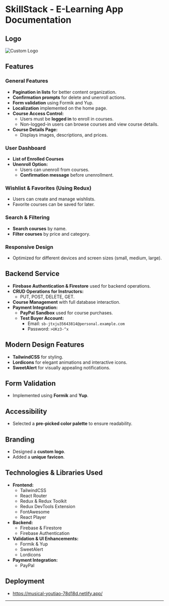 # SkillStack - E-Learning App Documentation

## Logo
![Custom Logo](https://hermans-ent.com/wfefwef.png)

## Features

### **General Features**
- **Pagination in lists** for better content organization.
- **Confirmation prompts** for delete and unenroll actions.
- **Form validation** using Formik and Yup.
- **Localization** implemented on the home page.
- **Course Access Control:**
  - Users must be **logged in** to enroll in courses.
  - Non-logged-in users can browse courses and view course details.
- **Course Details Page:**
  - Displays images, descriptions, and prices.

### **User Dashboard**
- **List of Enrolled Courses**
- **Unenroll Option:**
  - Users can unenroll from courses.
  - **Confirmation message** before unenrollment.

### **Wishlist & Favorites** (Using Redux)
- Users can create and manage wishlists.
- Favorite courses can be saved for later.

### **Search & Filtering**
- **Search courses** by name.
- **Filter courses** by price and category.

### **Responsive Design**
- Optimized for different devices and screen sizes (small, medium, large).

## **Backend Service**
- **Firebase Authentication & Firestore** used for backend operations.
- **CRUD Operations for Instructors:**
  - PUT, POST, DELETE, GET.
- **Course Management** with full database interaction.
- **Payment Integration:**
  - **PayPal Sandbox** used for course purchases.
  - **Test Buyer Account:**
    - Email: `sb-jtxju35643814@personal.example.com`
    - Password: `>UKz3-^x`

## **Modern Design Features**
- **TailwindCSS** for styling.
- **Lordicons** for elegant animations and interactive icons.
- **SweetAlert** for visually appealing notifications.

## **Form Validation**
- Implemented using **Formik** and **Yup**.

## **Accessibility**
- Selected a **pre-picked color palette** to ensure readability.

## **Branding**
- Designed a **custom logo**.
- Added a **unique favicon**.

## **Technologies & Libraries Used**
- **Frontend:**
  - TailwindCSS
  - React Router
  - Redux & Redux Toolkit
  - Redux DevTools Extension
  - FontAwesome
  - React Player
- **Backend:**
  - Firebase & Firestore
  - Firebase Authentication
- **Validation & UI Enhancements:**
  - Formik & Yup
  - SweetAlert
  - Lordicons
- **Payment Integration:**
  - PayPal
 
    
## **Deployment**
  - https://musical-youtiao-78d18d.netlify.app/
---
